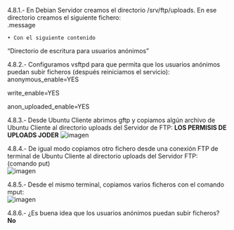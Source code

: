4.8.1.- En Debian Servidor creamos el directorio /srv/ftp/uploads. En ese directorio creamos
el siguiente fichero:	
.message

    • Con el siguiente contenido

“Directorio de escritura para usuarios anónimos”

4.8.2.- Configuramos vsftpd para que permita que los usuarios anónimos puedan subir
ficheros (después reiniciamos el servicio):	
anonymous_enable=YES

write_enable=YES

anon_uploaded_enable=YES

4.8.3.- Desde Ubuntu Cliente abrimos gftp y copiamos algún archivo de Ubuntu Cliente al
directorio uploads del Servidor de FTP:	 **LOS PERMISIS DE UPLOADS JODER**
![imagen](https://github.com/user-attachments/assets/ee15b840-1188-4e33-b4e0-bbc736d9a3a1)


4.8.4.- De igual modo copiamos otro fichero desde una conexión FTP de terminal de Ubuntu
Cliente al directorio uploads del Servidor FTP: (comando put)	 
![imagen](https://github.com/user-attachments/assets/6e5562c0-43b8-4351-bdf1-b81211d288b3)

4.8.5.- Desde el mismo terminal, copiamos varios ficheros con el comando mput:	
![imagen](https://github.com/user-attachments/assets/e1223a58-3bf4-4c56-91f0-3f3d9966a34a)

4.8.6.- ¿Es buena idea que los usuarios anónimos puedan subir ficheros? **No**
